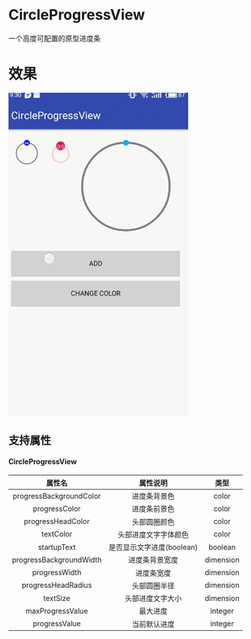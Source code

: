 # CircleProgressView
一个高度可配置的原型进度条

# 效果
![](./show.gif)


## 支持属性
#### CircleProgressView

|         属性名          |                 属性说明           |     类型       |
| :------------------: | :-------------------------------: |:--------------:|
| progressBackgroundColor  |           进度条背景色        | color        |
|  progressColor  |              进度条前景色              | color        |
|  progressHeadColor   |       头部圆圈颜色                |   color      |
|  textColor   |               头部进度文字字体颜色            |   color      |
|  startupText   |               是否显示文字进度(boolean) |   boolean    |
|progressBackgroundWidth| 进度条背景宽度                   | dimension     |
|progressWidth  |           进度条宽度                      |dimension    |
|progressHeadRadius |      头部圆圈半径                   |dimension    |
|textSize       |           头部进度文字大小               |dimension    |
|maxProgressValue   |       最大进度                        |integer   |
|progressValue      |       当前默认进度                     |integer   |

